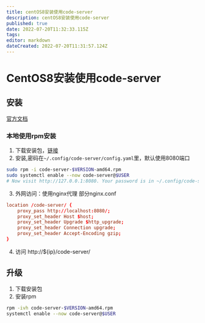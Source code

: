 ```yaml
---
title: centOS8安装使用code-server
description: centOS8安装使用code-server
published: true
date: 2022-07-20T11:32:33.115Z
tags: 
editor: markdown
dateCreated: 2022-07-20T11:31:57.124Z
---
```


# CentOS8安装使用code-server
## 安装
[官方文档](https://coder.com/docs/code-server/latest/install#fedora-centos-rhel-suse)
### 本地使用rpm安装
1. 下载安装包，[链接](https://github.com/coder/code-server/releases)
2. 安装,密码在`~/.config/code-server/config.yaml`里，默认使用8080端口
```bash
sudo rpm -i code-server-$VERSION-amd64.rpm
sudo systemctl enable --now code-server@$USER
# Now visit http://127.0.0.1:8080. Your password is in ~/.config/code-server/config.yaml
```
3. 外网访问：使用nginx代理
部分nginx.conf
```conf
location /code-server/ {
    proxy_pass http://localhost:8080/;
    proxy_set_header Host $host;
    proxy_set_header Upgrade $http_upgrade;
    proxy_set_header Connection upgrade;
    proxy_set_header Accept-Encoding gzip;
}
```
4. 访问 http://${ip}/code-server/
## 升级
1. 下载安装包
2. 安装rpm
```bash
rpm -ivh code-server-$VERSION-amd64.rpm
systemctl enable --now code-server@$USER
```
